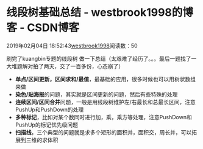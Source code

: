# 线段树基础总结 - westbrook1998的博客 - CSDN博客





2019年02月04日 18:52:43[westbrook1998](https://me.csdn.net/westbrook1998)阅读数：50








刷完了kuangbin专题的线段树 做一下总结（太艰难了经历了。。。最后一题找了一大堆题解对拍了两天，交了一百多份，心态崩了）
- **单点/区间更新，区间求和/最值**，最基础的应用，很多时候也可以用树状数组来做
- **染色/贴海报**的问题，其实就是区间更新的问题，然后有些特殊的处理
- **连续区间/区间合并**问题，一般是用线段树维护左/右最长和总最长区间，注意PushUp和PushDown的处理
- **多种标记**，比如对某个数同时进行加，乘，乘方等处理，注意PushDown和PushUp的标记优先级问题
- **扫描线**，三个典型的问题就是求多个矩形的面积并，面积交，周长并，可以拓展到三维的求体积



